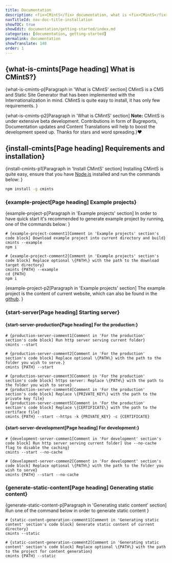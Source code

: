 ```yaml
---
title: Documentation
description: <fix>CMintS</fix> documentation, what is <fix>CMintS</fix> and how to install it.
navTitleId: nav-doc-title-installation
showTOC: true
showEdit: documentation/getting-started/index.md
categories: [documentation, getting-started]
permalink: documentation
showTranslate: 148
order: 1
---
```


## {what-is-cmints[Page heading] What is CMintS?}

{what-is-cmints-p[Paragraph in 'What is CMintS' section]
<fix>CMintS</fix> is a CMS and Static Site Generator that has been
implemented with the Internationalization in mind. <fix>CMintS</fix> is quite
easy to install, it has only few requirements.
}

{what-is-cmints-p2[Paragraph in 'What is CMintS' section] <strong>Note:</strong>
<fix>CMintS</fix> is under extensive beta development. Contributions in form of
Bugreports, Documentation updates and Content Translations will help to boost
the development speed up. Thanks for stars and word spreading.}❤️

## {install-cmints[Page heading] Requirements and installation}

{install-cmints-p1[Paragraph in 'Install CMintS' section]
Installing CMintS is quite easy, ensure that you have <fix><a
href="https://nodejs.org/en/download/" target="_blank"
rel="noopener">Node.js</a></fix> installed and run the commands below:
}

```bash
npm install -g cmints
```

### {example-project[Page heading] Example projects}

{example-project-p[Paragraph in 'Example projects' section]
In order to have quick start it's recommended to generate example project by
running, one of the commands below:
}
```bash-i18n
# {example-project-comment1[Comment in 'Example projects' section's code block] Download example project into current directory and build}
cmints --example
npm i

# {example-project-comment2[Comment in 'Example projects' section's code block] Replace optional \{PATH\} with the path to the download target directory}
cmints {PATH} --example
cd {PATH}
npm i
```

{example-project-p2[Paragraph in 'Example projects' section]
The example project is the content of current website, which can also be found
in the <a href="https://github.com/Manvel/cmints-website" target="_blank" rel="noopener">github</a>.
}

### {start-server[Page heading] Starting server}

#### {start-server-production[Page heading] For the production:}

```bash-i18n
# {production-server-comment1[Comment in 'For the production' section's code block] Run http server serving current folder}
cmints --start

# {production-server-comment2[Comment in 'For the production' section's code block] Replace optional \{PATH\} with the path to the folder you wish to serve.}
cmints {PATH} --start

# {production-server-comment3[Comment in 'For the production' section's code block] https server: Replace \{PATH\} with the path to the folder you wish to serve}
# {production-server-comment4[Comment in 'For the production' section's code block] Replace \{PRIVATE_KEY\} with the path to the private key file}
# {production-server-comment5[Comment in 'For the production' section's code block] Replace \{CERTIFICATE\} with the path to the certiface file}
cmints {PATH} --start --https -k {PRIVATE_KEY} -c {CERTIFICATE}
```

#### {start-server-development[Page heading] For development:}

```bash-i18n
# {development-server-commen1[Comment in 'For development' section's code block] Run http server serving current folder] Use --no-cache flag to disable the caching}
cmints --start --no-cache

# {development-server-commen2[Comment in 'For development' section's code block] Replace optional \{PATH\} with the path to the folder you wish to serve}
cmints {PATH} --start --no-cache
```

### {generate-static-content[Page heading] Generating static content}

{generate-static-content-p[Paragraph in 'Generating static content' section]
Run one of the command below in order to generate static content
}
```bash-i18n
# {static-content-generation-comment1[Comment in 'Generating static content' section's code block] Generate static content of current directory}
cmints --static

# {static-content-generation-comment2[Comment in 'Generating static content' section's code block] Replace optional \{PATH\} with the path to the project for content generation}
cmints {PATH} --static
```
